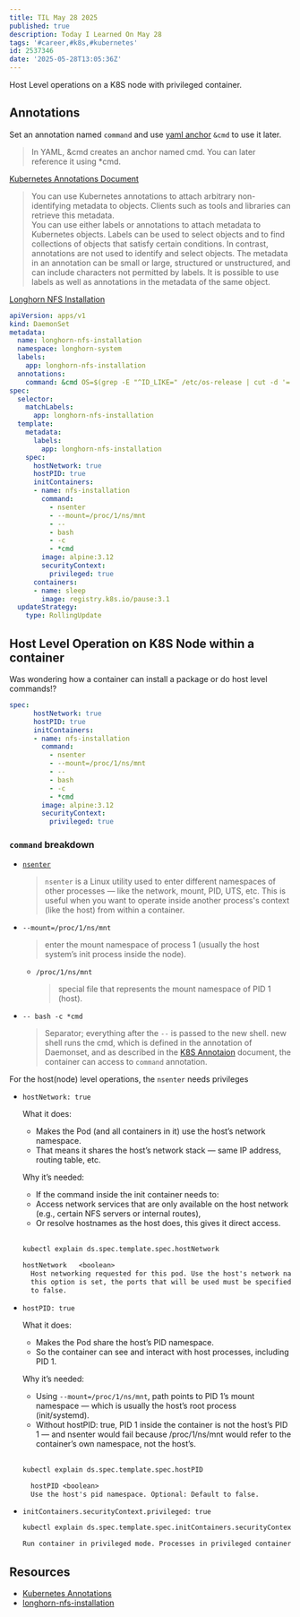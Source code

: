```yaml
---
title: TIL May 28 2025
published: true
description: Today I Learned On May 28
tags: '#career,#k8s,#kubernetes'
id: 2537346
date: '2025-05-28T13:05:36Z'
---
```


Host Level operations on a K8S node with privileged container.

## Annotations

Set an annotation named `command` and use [yaml anchor][yaml-reference-card] `&cmd` to use it later.

> In YAML, &cmd creates an anchor named cmd. You can later reference it using *cmd.

[Kubernetes Annotations Document][kubernetes-annotations]

> You can use Kubernetes annotations to attach arbitrary non-identifying metadata to objects. Clients such as tools and libraries can retrieve this metadata.</br>
> You can use either labels or annotations to attach metadata to Kubernetes objects. Labels can be used to select objects and to find collections of objects that satisfy certain conditions. In contrast, annotations are not used to identify and select objects. The metadata in an annotation can be small or large, structured or unstructured, and can include characters not permitted by labels. It is possible to use labels as well as annotations in the metadata of the same object.

[Longhorn NFS Installation][longhorn-nfs-installation]

```yaml
apiVersion: apps/v1
kind: DaemonSet
metadata:
  name: longhorn-nfs-installation
  namespace: longhorn-system
  labels:
    app: longhorn-nfs-installation
  annotations:
    command: &cmd OS=$(grep -E "^ID_LIKE=" /etc/os-release | cut -d '=' -f 2); if [[ -z "${OS}" ]]; then OS=$(grep -E "^ID=" /etc/os-release | cut -d '=' -f 2); fi; if [[ "${OS}" == *"debian"* ]]; then sudo apt-get update -q -y && sudo apt-get install -q -y nfs-common && sudo modprobe nfs; elif [[ "${OS}" == *"suse"* ]]; then sudo zypper --gpg-auto-import-keys -q refresh && sudo zypper --gpg-auto-import-keys -q install -y nfs-client && sudo modprobe nfs; else sudo yum makecache -q -y && sudo yum --setopt=tsflags=noscripts install -q -y nfs-utils && sudo modprobe nfs; fi && if [ $? -eq 0 ]; then echo "nfs install successfully"; else echo "nfs install failed error code $?"; fi
spec:
  selector:
    matchLabels:
      app: longhorn-nfs-installation
  template:
    metadata:
      labels:
        app: longhorn-nfs-installation
    spec:
      hostNetwork: true
      hostPID: true
      initContainers:
      - name: nfs-installation
        command:
          - nsenter
          - --mount=/proc/1/ns/mnt
          - --
          - bash
          - -c
          - *cmd
        image: alpine:3.12
        securityContext:
          privileged: true
      containers:
      - name: sleep
        image: registry.k8s.io/pause:3.1
  updateStrategy:
    type: RollingUpdate
```

## Host Level Operation on K8S Node within a container

Was wondering how a container can install a package or do host level commands!?

```yaml
spec:
      hostNetwork: true
      hostPID: true
      initContainers:
      - name: nfs-installation
        command:
          - nsenter
          - --mount=/proc/1/ns/mnt
          - --
          - bash
          - -c
          - *cmd
        image: alpine:3.12
        securityContext:
          privileged: true
```

### `command` breakdown

- [`nsenter`][nsenter]

  > `nsenter` is a Linux utility used to enter different namespaces of other processes — like the network, mount, PID, UTS, etc. This is useful when you want to operate inside another process's context (like the host) from within a container.

- `--mount=/proc/1/ns/mnt`

  > enter the mount namespace of process 1 (usually the host system’s init process inside the node).

  - `/proc/1/ns/mnt`

    > special file that represents the mount namespace of PID 1 (host).

- `-- bash -c *cmd`

  > Separator; everything after the `--` is passed to the new shell.
  > new shell runs the cmd, which is defined in the annotation of Daemonset, and as described in the [K8S Annotaion][kubernetes-annotations] document, the container can access to `command` annotation.

For the host(node) level operations, the `nsenter` needs privileges

- `hostNetwork: true`
  
    What it does:

    - Makes the Pod (and all containers in it) use the host’s network namespace.
    - That means it shares the host’s network stack — same IP address, routing table, etc.

    Why it’s needed:

    - If the command inside the init container needs to:
    - Access network services that are only available on the host network (e.g., certain NFS servers or internal routes),
    - Or resolve hostnames as the host does, this gives it direct access. </br></br>
  
  ```bash
  kubectl explain ds.spec.template.spec.hostNetwork
  ```
  
  ```txt
  hostNetwork	<boolean>
    Host networking requested for this pod. Use the host's network namespace. If
    this option is set, the ports that will be used must be specified. Default
    to false.
  ```

- `hostPID: true`
  
  What it does:
  - Makes the Pod share the host’s PID namespace.
  - So the container can see and interact with host processes, including PID 1.

  Why it’s needed:

  - Using `--mount=/proc/1/ns/mnt`, path points to PID 1’s mount namespace — which is usually the host’s root process (init/systemd).
  - Without hostPID: true, PID 1 inside the container is not the host’s PID 1 — and nsenter would fail because /proc/1/ns/mnt would refer to the container’s own namespace, not the host’s. </br></br>

  ```bash
  kubectl explain ds.spec.template.spec.hostPID
  ```

  ```txt
    hostPID	<boolean>
    Use the host's pid namespace. Optional: Default to false.
  ```

- `initContainers.securityContext.privileged: true`

  ```bash
  kubectl explain ds.spec.template.spec.initContainers.securityContext.privileged
  ```

  ```txt
  Run container in privileged mode. Processes in privileged containers are essentially equivalent to root on the host.
  ```

## Resources

- [Kubernetes Annotations][kubernetes-annotations]
- [longhorn-nfs-installation][longhorn-nfs-installation]

[longhorn-nfs-installation]: https://raw.githubusercontent.com/longhorn/longhorn/v1.9.0/deploy/prerequisite/longhorn-nfs-installation.yaml
[kubernetes-annotations]: https://kubernetes.io/docs/concepts/overview/working-with-objects/annotations/
[nsenter]: https://man7.org/linux/man-pages/man1/nsenter.1.html
[yaml-reference-card]: https://yaml.org/refcard.html
